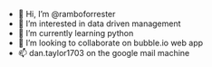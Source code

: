 - 👋 Hi, I’m @ramboforrester
- 👀 I’m interested in data driven management
- 🌱 I’m currently learning python
- 💞️ I’m looking to collaborate on bubble.io web app
- 📫 dan.taylor1703 on the google mail machine

<!---
ramboforrester/ramboforrester is a ✨ special ✨ repository because its `README.md` (this file) appears on your GitHub profile.
You can click the Preview link to take a look at your changes.
--->
